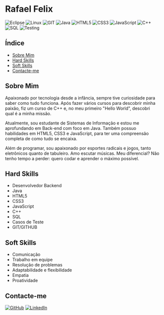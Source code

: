 # Rafael Felix

![Eclipse](https://img.shields.io/badge/Eclipse-2C2255?style=for-the-badge&logo=eclipse&logoColor=white)
![Linux](https://img.shields.io/badge/Linux-FCC624?style=for-the-badge&logo=linux&logoColor=black)
![GIT](https://img.shields.io/badge/GIT-E44C30?style=for-the-badge&logo=git&logoColor=white)
![Java](https://img.shields.io/badge/java-%23ED8B00.svg?style=for-the-badge&logo=openjdk&logoColor=white)
![HTML5](https://img.shields.io/badge/HTML5-E34F26?style=for-the-badge&logo=html5&logoColor=white)
![CSS3](https://img.shields.io/badge/CSS3-%231572B6.svg?style=for-the-badge&logo=css3&logoColor=white)
![JavaScript](https://img.shields.io/badge/JavaScript-F7DF1E?style=for-the-badge&logo=javascript&logoColor=black)
![C++](https://img.shields.io/badge/C%2B%2B-%2300599C.svg?style=for-the-badge&logo=c%2B%2B&logoColor=white)
![SQL](https://img.shields.io/badge/SQL-4479A1?style=for-the-badge&logo=postgresql&logoColor=white)
![Testing](https://img.shields.io/badge/Testing-6DB33F?style=for-the-badge&logo=testing-library&logoColor=white)

## Índice
- [Sobre Mim](#sobre-mim)
- [Hard Skills](#hard-skills)
- [Soft Skills](#soft-skills)
- [Contacte-me](#contacte-me)
    
## Sobre Mim
    
Apaixonado por tecnologia desde a infância, sempre tive curiosidade para saber como tudo funciona. Após fazer vários cursos para descobrir minha paixão, fiz um curso de C++ e, no meu primeiro "Hello World", descobri qual é a minha missão.

Atualmente, sou estudante de Sistemas de Informação e estou me aprofundando em Back-end com foco em Java. Também possuo habilidades em HTML5, CSS3 e JavaScript, para ter uma compreensão completa de como tudo se encaixa.

Além de programar, sou apaixonado por esportes radicais e jogos, tanto eletrônicos quanto de tabuleiro. Amo escutar músicas. Meu diferencial? Não tenho tempo a perder: quero codar e aprender o máximo possível.
    
## Hard Skills
- Desenvolvedor Backend
- Java
- HTML5
- CSS3
- JavaScript
- C++
- SQL
- Casos de Teste
- GIT/GITHUB
    
## Soft Skills
- Comunicação
- Trabalho em equipe
- Resolução de problemas
- Adaptabilidade e flexibilidade
- Empatia
- Proatividade
    
## Contacte-me

[![GitHub](https://img.shields.io/badge/GitHub-%2312100E.svg?style=for-the-badge&logo=github&logoColor=white)](https://github.com/RafaelFelixMores)
[![LinkedIn](https://img.shields.io/badge/LinkedIn-%230A66C2.svg?style=for-the-badge&logo=linkedin&logoColor=white)](https://www.linkedin.com/in/rafael-felix-dev/)
